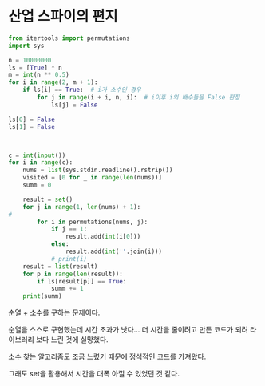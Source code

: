 # 산업 스파이의 편지

```PYTHON
from itertools import permutations
import sys

n = 10000000
ls = [True] * n
m = int(n ** 0.5)
for i in range(2, m + 1):
    if ls[i] == True:  # i가 소수인 경우
        for j in range(i + i, n, i):  # i이후 i의 배수들을 False 판정
            ls[j] = False

ls[0] = False
ls[1] = False



c = int(input())
for i in range(c):
    nums = list(sys.stdin.readline().rstrip())
    visited = [0 for _ in range(len(nums))]
    summ = 0

    result = set()
    for j in range(1, len(nums) + 1):
#
        for i in permutations(nums, j):
            if j == 1:
                result.add(int(i[0]))
            else:
                result.add(int(''.join(i)))
            # print(i)
    result = list(result)
    for p in range(len(result)):
        if ls[result[p]] == True:
            summ += 1
    print(summ)
```



순열 + 소수를 구하는 문제이다.

순열을 스스로 구현했는데 시간 초과가 낫다... 더 시간을 줄이려고 만든 코드가 되려 라이브러리 보다 느린 것에 실망했다.

소수 찾는 알고리즘도 조금 느렸기 때문에 정석적인 코드를 가져왔다.

그래도 set을 활용해서 시간을 대폭 아낄 수 있었던 것 같다.

